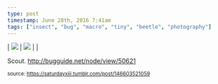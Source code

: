 ```yaml
---
type: post
timestamp: June 28th, 2016 7:41am
tags: ["insect", "bug", "macro", "tiny", "beetle", "photography"]
---
```


| <img src="https://saturdayxiii.github.io/media/146603521059_0.jpg"/> | <img src="https://saturdayxiii.github.io/media/146603521059_1.jpg"/> |  |

Scout.
<a href="http://bugguide.net/node/view/50621" target="_blank">http://bugguide.net/node/view/50621</a><br/>
 
  
<small>source: https://saturdayxiii.tumblr.com/post/146603521059</small>